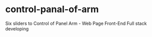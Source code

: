 # control-panal-of-arm
Six sliders to Control of Panel Arm - Web Page Front-End Full stack developing
